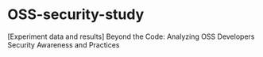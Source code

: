 # OSS-security-study
[Experiment data and results] Beyond the Code: Analyzing OSS Developers Security Awareness and Practices
